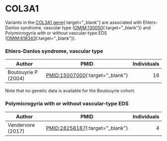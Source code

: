 # COL3A1


Variants in the [COL3A1 gene](https://omim.org/entry/120180){:target="_blank"}
are associated with Ehlers-Danlos syndrome, vascular type
([OMIM:130050](https://omim.org/entry/130050){:target="_blank"}) and
Polymicrogyria with or without vascular-type EDS ([OMIM:618343](https://omim.org/entry/618343){:target="_blank"}).


### Ehlers-Danlos syndrome, vascular type


| Author              |      PMID                                                 |  Individuals |
|---------------------|:---------------------------------------------------------:|-------------:|
| Boutouyrie P (2004) | [PMID:15007000](https://pubmed.ncbi.nlm.nih.gov/15007000/){:target="_blank"}| 16           |


Note that no genetic data is available for the Boutouyrie cohort.




### Polymicrogyria with or without vascular-type EDS


| Author              |      PMID                                                 |  Individuals |
|---------------------|:---------------------------------------------------------:|-------------:|
| Vandervore (2017) | [PMID:28258187](https://pubmed.ncbi.nlm.nih.gov/28258187/){:target="_blank"}| 4           |





